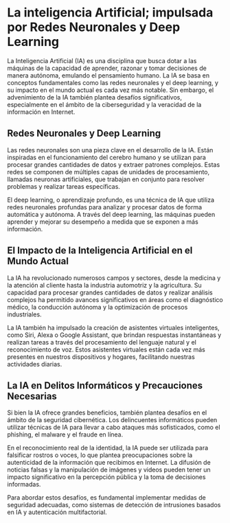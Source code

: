 # La inteligencia Artificial; impulsada por Redes Neuronales y Deep Learning
La Inteligencia Artificial (IA) es una disciplina que busca dotar a las máquinas de la capacidad de aprender, razonar y tomar decisiones de manera autónoma, emulando el pensamiento humano. La IA se basa en conceptos fundamentales como las redes neuronales y el deep learning, y su impacto en el mundo actual es cada vez más notable. Sin embargo, el advenimiento de la IA también plantea desafíos significativos, especialmente en el ámbito de la ciberseguridad y la veracidad de la información en Internet.

## Redes Neuronales y Deep Learning
Las redes neuronales son una pieza clave en el desarrollo de la IA. Están inspiradas en el funcionamiento del cerebro humano y se utilizan para procesar grandes cantidades de datos y extraer patrones complejos. Estas redes se componen de múltiples capas de unidades de procesamiento, llamadas neuronas artificiales, que trabajan en conjunto para resolver problemas y realizar tareas específicas.

El deep learning, o aprendizaje profundo, es una técnica de IA que utiliza redes neuronales profundas para analizar y procesar datos de forma automática y autónoma. A través del deep learning, las máquinas pueden aprender y mejorar su desempeño a medida que se exponen a más información.

## El Impacto de la Inteligencia Artificial en el Mundo Actual 
La IA ha revolucionado numerosos campos y sectores, desde la medicina y la atención al cliente hasta la industria automotriz y la agricultura. Su capacidad para procesar grandes cantidades de datos y realizar análisis complejos ha permitido avances significativos en áreas como el diagnóstico médico, la conducción autónoma y la optimización de procesos industriales.

La IA también ha impulsado la creación de asistentes virtuales inteligentes, como Siri, Alexa o Google Assistant, que brindan respuestas instantáneas y realizan tareas a través del procesamiento del lenguaje natural y el reconocimiento de voz. Estos asistentes virtuales están cada vez más presentes en nuestros dispositivos y hogares, facilitando nuestras actividades diarias.

## La IA en Delitos Informáticos y Precauciones Necesarias 
Si bien la IA ofrece grandes beneficios, también plantea desafíos en el ámbito de la seguridad cibernética. Los delincuentes informáticos pueden utilizar técnicas de IA para llevar a cabo ataques más sofisticados, como el phishing, el malware y el fraude en línea.

En el reconocimiento real de la identidad, la IA puede ser utilizada para falsificar rostros o voces, lo que plantea preocupaciones sobre la autenticidad de la información que recibimos en Internet. La difusión de noticias falsas y la manipulación de imágenes y videos pueden tener un impacto significativo en la percepción pública y la toma de decisiones informadas.

Para abordar estos desafíos, es fundamental implementar medidas de seguridad adecuadas, como sistemas de detección de intrusiones basados en IA y autenticación multifactorial.